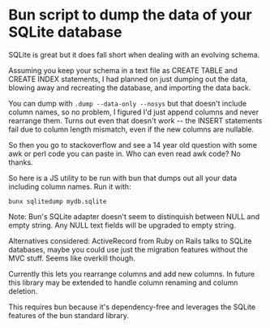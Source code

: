 # Bun script to dump the data of your SQLite database

SQLite is great but it does fall short when dealing with an evolving
schema.

Assuming you keep your schema in a text file as CREATE TABLE and
CREATE INDEX statements, I had planned on just dumping out the data,
blowing away and recreating the database, and importing the data back.

You can dump with `.dump --data-only --nosys` but that doesn't include
column names, so no problem, I figured I'd just append columns and
never rearrange them. Turns out even that doesn't work -- the INSERT
statements fail due to column length mismatch, even if the new columns
are nullable.

So then you go to stackoverflow and see a 14 year old question
with some awk or perl code you can paste in. Who can even read awk
code? No thanks.

So here is a JS utility to be run with bun that dumps out all your
data including column names. Run it with:

    bunx sqlitedump mydb.sqlite

Note: Bun's SQLite adapter doesn't seem to distinquish between NULL
and empty string. Any NULL text fields will be upgraded to empty string.

Alternatives considered: ActiveRecord from Ruby on Rails talks to SQLite
databases, maybe you could use just the migration features without the
MVC stuff. Seems like overkill though.

Currently this lets you rearrange columns and add new columns. In future
this library may be extended to handle column renaming and column
deletion.

This requires bun because it's dependency-free and leverages the SQLite
features of the bun standard library.
